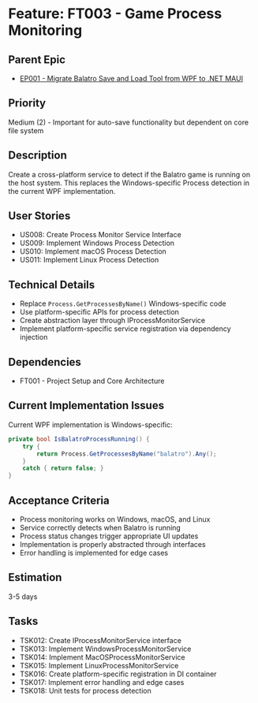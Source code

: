 # Feature: FT003 - Game Process Monitoring

## Parent Epic

- [EP001 - Migrate Balatro Save and Load Tool from WPF to .NET MAUI](EP001-MAUI-Migration.md)

## Priority

Medium (2) - Important for auto-save functionality but dependent on core file system

## Description

Create a cross-platform service to detect if the Balatro game is running on the host system. This replaces the Windows-specific Process detection in the current WPF implementation.

## User Stories

- US008: Create Process Monitor Service Interface
- US009: Implement Windows Process Detection
- US010: Implement macOS Process Detection
- US011: Implement Linux Process Detection

## Technical Details

- Replace `Process.GetProcessesByName()` Windows-specific code
- Use platform-specific APIs for process detection
- Create abstraction layer through IProcessMonitorService
- Implement platform-specific service registration via dependency injection

## Dependencies

- FT001 - Project Setup and Core Architecture

## Current Implementation Issues

Current WPF implementation is Windows-specific:

```csharp
private bool IsBalatroProcessRunning() {
    try {
        return Process.GetProcessesByName("balatro").Any();
    }
    catch { return false; }
}
```

## Acceptance Criteria

- Process monitoring works on Windows, macOS, and Linux
- Service correctly detects when Balatro is running
- Process status changes trigger appropriate UI updates
- Implementation is properly abstracted through interfaces
- Error handling is implemented for edge cases

## Estimation

3-5 days

## Tasks

- TSK012: Create IProcessMonitorService interface
- TSK013: Implement WindowsProcessMonitorService
- TSK014: Implement MacOSProcessMonitorService
- TSK015: Implement LinuxProcessMonitorService
- TSK016: Create platform-specific registration in DI container
- TSK017: Implement error handling and edge cases
- TSK018: Unit tests for process detection
